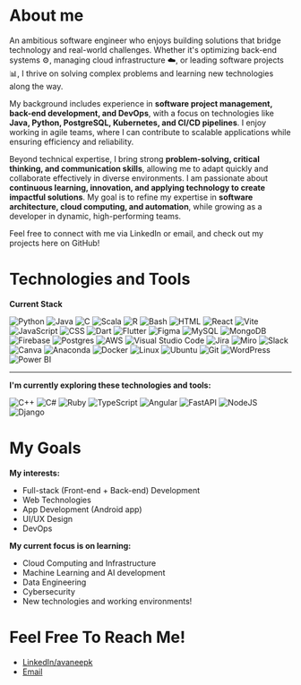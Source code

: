 # About me

An ambitious software engineer who enjoys building solutions that bridge technology and real-world challenges. Whether it's optimizing back-end systems ⚙️, managing cloud infrastructure ☁️, or leading software projects 📊, I thrive on solving complex problems and learning new technologies along the way.  

My background includes experience in **software project management, back-end development, and DevOps**, with a focus on technologies like **Java, Python, PostgreSQL, Kubernetes, and CI/CD pipelines**. I enjoy working in agile teams, where I can contribute to scalable applications while ensuring efficiency and reliability.  

Beyond technical expertise, I bring strong **problem-solving, critical thinking, and communication skills**, allowing me to adapt quickly and collaborate effectively in diverse environments. I am passionate about **continuous learning, innovation, and applying technology to create impactful solutions**. My goal is to refine my expertise in **software architecture, cloud computing, and automation**, while growing as a developer in dynamic, high-performing teams.  

Feel free to connect with me via LinkedIn or email, and check out my projects here on GitHub! 

# Technologies and Tools

**Current Stack**

![Python](https://img.shields.io/badge/Python-3776AB?style=for-the-badge&logo=python&logoColor=ffdd54) ![Java](https://img.shields.io/badge/Java-%23ED8B00.svg?style=for-the-badge&logo=openjdk&logoColor=white) ![C](https://img.shields.io/badge/C-00599C?style=for-the-badge&logo=c&logoColor=white) ![Scala](https://img.shields.io/badge/Scala-%23DC322F.svg?style=for-the-badge&logo=scala&logoColor=white) ![R](https://img.shields.io/badge/R-%23276DC3.svg?style=for-the-badge&logo=r&logoColor=white) ![Bash](https://img.shields.io/badge/Bash-4EAA25?style=for-the-badge&logo=gnubash&logoColor=fff) ![HTML](https://img.shields.io/badge/HTML-%23E34F26.svg?style=for-the-badge&logo=html5&logoColor=white) ![React](https://img.shields.io/badge/React-%2320232a.svg?style=for-the-badge&logo=react&logoColor=%2361DAFB) ![Vite](https://img.shields.io/badge/Vite-646CFF?style=for-the-badge&logo=vite&logoColor=fff) ![JavaScript](https://img.shields.io/badge/JavaScript-F7DF1E?style=for-the-badge&logo=javascript&logoColor=000) ![CSS](https://img.shields.io/badge/CSS-1572B6?style=for-the-badge&logo=css3&logoColor=fff) ![Dart](https://img.shields.io/badge/Dart-%230175C2.svg?style=for-the-badge&logo=dart&logoColor=white) ![Flutter](https://img.shields.io/badge/Flutter-02569B?style=for-the-badge&logo=flutter&logoColor=fff) ![Figma](https://img.shields.io/badge/Figma-F24E1E?style=for-the-badge&logo=figma&logoColor=white) ![MySQL](https://img.shields.io/badge/MySQL-4479A1?style=for-the-badge&logo=mysql&logoColor=fff) ![MongoDB](https://img.shields.io/badge/MongoDB-%234ea94b.svg?style=for-the-badge&logo=mongodb&logoColor=white) ![Firebase](https://img.shields.io/badge/Firebase-039BE5?style=for-the-badge&logo=Firebase&logoColor=white) ![Postgres](https://img.shields.io/badge/Postgres-%23316192.svg?style=for-the-badge&logo=postgresql&logoColor=white) ![AWS](https://img.shields.io/badge/AWS-%23FF9900.svg?style=for-the-badge&logo=amazon-web-services&logoColor=white) ![Visual Studio Code](https://custom-icon-badges.demolab.com/badge/Visual%20Studio%20Code-0078d7.svg?style=for-the-badge&logo=vsc&logoColor=white) ![Jira](https://img.shields.io/badge/Jira-0052CC?style=for-the-badge&logo=jira&logoColor=fff) ![Miro](https://img.shields.io/badge/Miro-050038?style=for-the-badge&logo=miro&logoColor=fff) ![Slack](https://img.shields.io/badge/Slack-4A154B?style=for-the-badge&logo=slack&logoColor=fff) ![Canva](https://img.shields.io/badge/Canva-%2300C4CC.svg?style=for-the-badge&&logo=Canva&logoColor=white) ![Anaconda](https://img.shields.io/badge/Anaconda-44A833?style=for-the-badge&logo=anaconda&logoColor=fff) ![Docker](https://img.shields.io/badge/Docker-2496ED?style=for-the-badge&logo=docker&logoColor=fff) ![Linux](https://img.shields.io/badge/Linux-FCC624?style=for-the-badge&logo=linux&logoColor=black) ![Ubuntu](https://img.shields.io/badge/Ubuntu-E95420?style=for-the-badge&logo=ubuntu&logoColor=white) ![Git](https://img.shields.io/badge/Git-F05032?style=for-the-badge&logo=git&logoColor=fff) ![WordPress](https://img.shields.io/badge/WordPress-%2321759B.svg?style=for-the-badge&logo=wordpress&logoColor=white) ![Power BI](https://custom-icon-badges.demolab.com/badge/Power%20BI-F1C912?style=for-the-badge&logo=power-bi&logoColor=fff)
________________________________________________________________________________________________

**I'm currently exploring these technologies and tools:**

![C++](https://img.shields.io/badge/C++-%2300599C.svg?style=for-the-badge&logo=c%2B%2B&logoColor=white) ![C#](https://custom-icon-badges.demolab.com/badge/C%23-%23239120.svg?style=for-the-badge&logo=cshrp&logoColor=white) ![Ruby](https://img.shields.io/badge/Ruby-%23CC342D.svg?style=for-the-badge&&logo=ruby&logoColor=white) ![TypeScript](https://img.shields.io/badge/TypeScript-3178C6?style=for-the-badge&logo=typescript&logoColor=fff) ![Angular](https://img.shields.io/badge/Angular-%23DD0031.svg?style=for-the-badge&logo=angular&logoColor=white) ![FastAPI](https://img.shields.io/badge/FastAPI-009485.svg?style=for-the-badge&logo=fastapi&logoColor=white) ![NodeJS](https://img.shields.io/badge/Node.js-6DA55F?style=for-the-badge&logo=node.js&logoColor=white) ![Django](https://img.shields.io/badge/Django-%23092E20.svg?style=for-the-badge&logo=django&logoColor=white) 

# My Goals

**My interests:**

- Full-stack (Front-end + Back-end) Development
- Web Technologies
- App Development (Android app)
- UI/UX Design
- DevOps

**My current focus is on learning:**

- Cloud Computing and Infrastructure
- Machine Learning and AI development
- Data Engineering
- Cybersecurity
- New technologies and working environments!

# Feel Free To Reach Me!

- [LinkedIn/avaneepk](https://www.linkedin.com/in/avaneepk)
- [Email](avaneepk11@gmail.com)




